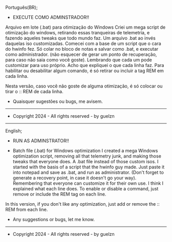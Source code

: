 Português(BR);
- EXECUTE COMO ADMINSTRADOR!! 

Arquivo em lote (.bat) para otimização do Windows
Criei um mega script de otimização do windows, retirando essas tranqueiras de telemetria, e fazendo aqueles tweaks que todo mundo faz. Um arquivo .bat ao invés daquelas iso customizadas. Comecei com a base de um script que o cara do hwinfo fez.
Só colar no bloco de notas e salvar como .bat, e executar como administrador. (não esquecer de gerar um ponto de recuperação, para caso não saia como você goste).
Lembrando que cada um pode customizar para uso próprio. Acho que expliquei o que cada linha faz. Para habilitar ou desabilitar algum comando, é só retirar ou incluir a tag REM em cada linha.

Nesta versão, caso você não goste de alguma otimização, é só colocar ou tirar o :: REM de cada linha.

- Quaisquer sugestões ou bugs, me avisem.

___

- Copyright 2024 - All rights reserved - by guelzn 

___

English;
- RUN AS ADMINSTRATOR!!

- Batch file (.bat) for Windows optimization I created a mega Windows optimization script, removing all that telemetry junk, and making those tweaks that everyone does. A .bat file instead of those custom isos. I started with the basis of a script that the hwinfo guy made. Just paste it into notepad and save as .bat, and run as administrator. (Don't forget to generate a recovery point, in case it doesn't go your way). Remembering that everyone can customize it for their own use. I think I explained what each line does. To enable or disable a command, just remove or include the REM tag on each line.

In this version, if you don't like any optimization, just add or remove the :: REM from each line.

- Any suggestions or bugs, let me know.

___

- Copyright 2024 - All rights reserved - by guelzn 

